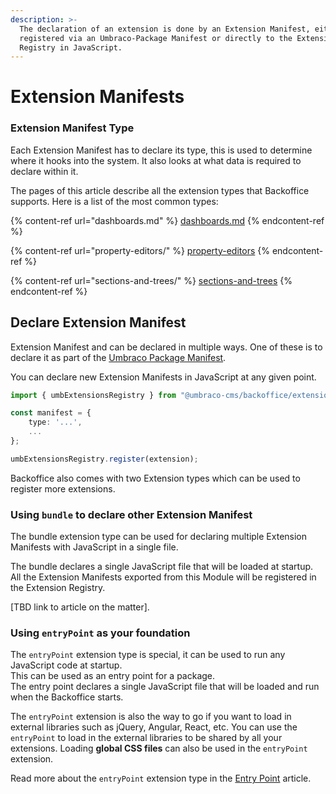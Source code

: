 ```yaml
---
description: >-
  The declaration of an extension is done by an Extension Manifest, either
  registered via an Umbraco-Package Manifest or directly to the Extension
  Registry in JavaScript.
---
```


# Extension Manifests

### Extension Manifest Type

Each Extension Manifest has to declare its type, this is used to determine where it hooks into the system. It also looks at what data is required to declare within it.

The pages of this article describe all the extension types that Backoffice supports. Here is a list of the most common types:

{% content-ref url="dashboards.md" %}
[dashboards.md](dashboards.md)
{% endcontent-ref %}

{% content-ref url="property-editors/" %}
[property-editors](property-editors/)
{% endcontent-ref %}

{% content-ref url="sections-and-trees/" %}
[sections-and-trees](sections-and-trees/)
{% endcontent-ref %}

## Declare Extension Manifest

Extension Manifest and can be declared in multiple ways. One of these is to declare it as part of the [Umbraco Package Manifest](../package-manifest.md).

You can declare new Extension Manifests in JavaScript at any given point.

```typescript
import { umbExtensionsRegistry } from "@umbraco-cms/backoffice/extension-registry"

const manifest = {
    type: '...',
    ...
};

umbExtensionsRegistry.register(extension);
```

Backoffice also comes with two Extension types which can be used to register more extensions.

### Using `bundle` to declare other Extension Manifest

The bundle extension type can be used for declaring multiple Extension Manifests with JavaScript in a single file.

The bundle declares a single JavaScript file that will be loaded at startup. All the Extension Manifests exported from this Module will be registered in the Extension Registry.

\[TBD link to article on the matter].

### Using `entryPoint` as your foundation

The `entryPoint` extension type is special, it can be used to run any JavaScript code at startup.\
This can be used as an entry point for a package.\
The entry point declares a single JavaScript file that will be loaded and run when the Backoffice starts.

The `entryPoint` extension is also the way to go if you want to load in external libraries such as jQuery, Angular, React, etc. You can use the `entryPoint` to load in the external libraries to be shared by all your extensions. Loading **global CSS files** can also be used in the `entryPoint` extension.

Read more about the `entryPoint` extension type in the [Entry Point](extension-types/entry-point.md) article.

